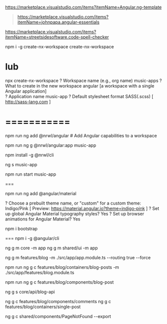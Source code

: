 https://marketplace.visualstudio.com/items?itemName=Angular.ng-template

> https://marketplace.visualstudio.com/items?itemName=johnpapa.angular-essentials

https://marketplace.visualstudio.com/items?itemName=streetsidesoftware.code-spell-checker


npm i -g create-nx-workspace
create-nx-workspace

# lub

npx create-nx-workspace
? Workspace name (e.g., org name) music-apps
? What to create in the new workspace angular [a workspace with a single Angular application]  
? Application name music-app
? Default stylesheet format SASS(.scss) [ http://sass-lang.com ]

# ===========

npm run ng add @nrwl/angular # Add Angular capabilities to a workspace

npm run ng g @nrwl/angular:app music-app

npm install -g @nrwl/cli

ng s music-app

npm run start music-app

===

npm run ng add @angular/material

? Choose a prebuilt theme name, or "custom" for a custom theme: Indigo/Pink [ Preview: https://material.angular.io?theme=indigo-pink ]
? Set up global Angular Material typography styles? Yes
? Set up browser animations for Angular Material? Yes

npm i bootstrap

===
npm i -g @angular/cli

ng g m core -m app
ng g m shared/ui -m app

ng g m features/blog -m ./src/app/app.module.ts --routing true --force

<!-- ng g m features/blog -m app --routing --force -->

npm run ng g c features/blog/containers/blog-posts -m ./src/app/features/blog.module.ts
<!-- npm run ng g c features/blog/containers/user-posts -m ./src/app/features/blog.module.ts
npm run ng g c features/blog/containers/recent-posts -m ./src/app/features/blog.module.ts -->

npm run ng g c features/blog/components/blog-post
<!-- npm run ng g c features/blog/components/blog-post-full -->


ng g s core/api/blog-api

ng g c features/blog/components/comments
ng g c features/blog/containers/single-post

ng g c shared/components/PageNotFound --export
